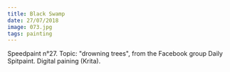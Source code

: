 ```yaml
---
title: Black Swamp
date: 27/07/2018
image: 073.jpg
tags: painting
---
```


Speedpaint n°27. Topic: "drowning trees", from the Facebook group Daily Spitpaint.
Digital paining (Krita).
